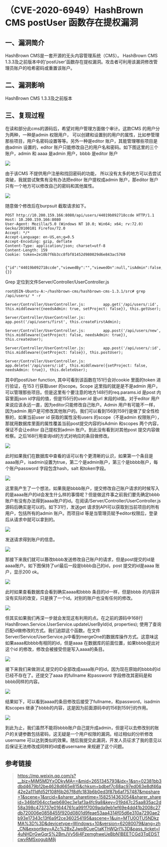 （CVE-2020-6949）HashBrown CMS postUser 函数存在提权漏洞
========================================================

一、漏洞简介
------------

HashBrown CMS是一套开源的无头内容管理系统（CMS）。 HashBrown CMS
1.3.3及之前版本中的'postUser'函数存在提权漏洞。攻击者可利用该漏洞修改管理员账户的哈希密码或重置该账户。

二、漏洞影响
------------

HashBrown CMS 1.3.3及之前版本

三、复现过程
------------

在读和部分此cms的源码后，希望对用户管理方面做个审计。这款CMS
的用户分为两种，一种是admin 权限用户，
可以创建和设置别的用户的属性，比如参管理那些项目，用户名密码设置等等。另外一种是editor
账户，其能管理哪些项目是由admin 设置的，editor
账户只能修改自己的用户名和密码。如下图这里的三个账户，admin 和 aaaa
是admin 用户，bbbb 是editor 账户

![](./.resource/(CVE-2020-6949)HashBrownCMSpostUser函数存在提权漏洞/media/rId24.png)

由于该CMS 不提供用户注册和找回密码的功能，
所以没有太多的地方可以去尝试突破，我就尝试聚焦有没有办法把editor
账户提权成admin 账户，那editor
账户只有一个地方可以修改自己的密码和其他属性。

![](./.resource/(CVE-2020-6949)HashBrownCMSpostUser函数存在提权漏洞/media/rId25.png)

随意做个修改后在burpsuit 截取请求如下。

    POST http://10.200.159.166:8080/api/users/44019b092718ccde HTTP/1.1
    Host: 10.200.159.166:8080
    User-Agent: Mozilla/5.0 (Windows NT 10.0; Win64; x64; rv:72.0) Gecko/20100101 Firefox/72.0
    Accept: */*
    Accept-Language: en-US,en;q=0.5
    Accept-Encoding: gzip, deflate
    Content-Type: application/json; charset=utf-8
    Content-Length: 159
    Cookie: token=2e10b7f6b3cc8fbf81452d980029d6e843ac5760


    {"id":"44019b092718ccde","viewedBy":"","viewedOn":null,"isAdmin":false,"isCurrent":false,"username":"bbbb","fullName":"bbbb","email":"","theme":"","scopes":{}}

Grep 定位到文件Server/Controller/UserController.js

    root@SIN-Ubuntu-A:~/hashbrown-cms/hashbrown-cms-1.3.1/src# grep /api/users/ * -r

    Server/Controller/UserController.js:        app.get('/api/users/:id', this.middleware({needsAdmin: true, setProject: false}), this.getUser);

    Server/Controller/UserController.js:        app.post('/api/users/first', this.createFirstAdmin);

    Server/Controller/UserController.js:        app.post('/api/users/new', this.middleware({setProject: false, needsAdmin: true}), this.createUser);

    Server/Controller/UserController.js:        app.post('/api/users/:id', this.middleware({setProject: false}), this.postUser);

    Server/Controller/UserController.js:        app.delete('/api/users/:id', this.middleware({setProject: false, needsAdmin: true}), this.deleteUser);

其中的postUser function, 其中可看到该函数在151行会对cookie 里面的token
进行验证，在153 行获取user 的scope。Scope 这里指的就是是不是admin
用户，可以管理那些项目。但是这里有个要注意的地方148行的req.params.id
是post 内容里面json id字段的值，但是155行的user.id 是url
末段的id值。对于editor
用户来说应该永远一直，因为editor只能修改自己账户。Admin
用户有可能不一样，因为admin
用户是可修改其他账户的。我们可以看到156到159行是做了安全性检察的，如果当前user
id 获取的属性没有users 的scope（不是admin
权限账户），那就用数据库里面的属性覆盖当前post提交内容的isAdmin 和scopes
两个内容，保证不会让editor 自己提权到admin 账户。到此没有看到对其他post
提交内容做检察。之后168行用查询id的方式对响应的条目做修改。

![](./.resource/(CVE-2020-6949)HashBrownCMSpostUser函数存在提权漏洞/media/rId26.png)

此时如果我们在数据库中查看的话可以有个更清晰的认识，如果第一个条目是aaaa账户，isadmin设置为true，第二个是admin账户，第三个是bbbb账户，每个账户password
字段包含hash，salt 和token字段。

![](./.resource/(CVE-2020-6949)HashBrownCMSpostUser函数存在提权漏洞/media/rId27.png)

这里我产生了一个想法，如果我是bbbb账户，提交修改自己账户请求的时候写入的是aaaa账户的id会发生什么样的事情呢？但是做这件事之前我们要先确定bbbb账户有没有办法得到aaaa账户的id。在阅读/Server/Controller/UserController.js源码后确实是可以的。如下31行，发送get
请求到API可以获取到当前项目的所有用户，包括所有的admin 账户。而项目id
等是当管理员赋予editor权限后，登录后从请求中就可以拿到的。

![](./.resource/(CVE-2020-6949)HashBrownCMSpostUser函数存在提权漏洞/media/rId28.png)

发送请求得到账户的信息。

![](./.resource/(CVE-2020-6949)HashBrownCMSpostUser函数存在提权漏洞/media/rId29.png)

那接下来我们就可以篡改bbbb发送修改自己账户的请求，但是post提交的id是aaaa账户。如下图保持了url最后一段是bbbb自己的id，post
提交的id是aaaa 账户，显示200 ok。

![](./.resource/(CVE-2020-6949)HashBrownCMSpostUser函数存在提权漏洞/media/rId30.png)

此时如果查看数据库会看到确实aaaa和bbbb 条目的id一样，但是bbbb
的内容并没有实际的改变，只是换了一个id。对别的账户也没有任何的修改。

![](./.resource/(CVE-2020-6949)HashBrownCMSpostUser函数存在提权漏洞/media/rId31.png)

但其实如果我们再深一步就会发现这有利用的点。在之前的源码中168行HashBrown.Service.UserService.updateUserById(id,
properties);
使用了查询匹配id做修改的方式。我们追踪这个函数。在文件Server/Service/UserService.js中看到mergeOne的数据库操作方式。这意味这如果aaaa和bbbb有相同的id，但是aaaa
在数据库的前面位置，如果bbbb提出对这个id
的修改，修改会被接受但是写入aaaa的条目。

![](./.resource/(CVE-2020-6949)HashBrownCMSpostUser函数存在提权漏洞/media/rId32.png)

接下来我们来做测试,提交的ID全部改成aaaa账户的id，因为现在原始的bbbb的id已经不存在了。还提交了aaaa
的fullname 和password 字段修改其密码是和bbbb同样的内容。

![](./.resource/(CVE-2020-6949)HashBrownCMSpostUser函数存在提权漏洞/media/rId33.png)

结果如下，可以看到aaaa的条目修改后接受了fullname，和password，isadmin和scopes
继承了bbbb的内容，这是因为前面源码中的156到159行的作用。

![](./.resource/(CVE-2020-6949)HashBrownCMSpostUser函数存在提权漏洞/media/rId34.png)

到此为止，我们虽然不能将bbbb账户自己提升成admin，但是可以去修改别的账户的关键参数包括密码，这无疑是一个用户权限的漏洞。经过相似的分析修改username
可以达到类似的效果。随后我提交此漏洞，开发人员征求了我的意见以后保证无法修改成同样的id或者username
来规避了这个问题。

参考链接
--------

> <https://mp.weixin.qq.com/s?__biz=MjM5MDYxODkyMA==&mid=2651345793&idx=1&sn=02381bb3dbd4679b12be4628d665e815&chksm=bdbef7c68ac97ed063e8df46a42e2a111dfd52f108f6b267f8dfc183b6b0ed3f87b6af757487&mpshare=1&scene=1&srcid=&sharer_sharetime=1582514363054&sharer_shareid=346bf064ccfaeb680ec3e1af3a4fc9a8&key=019d47c25aa835ac2d58a398c473737e01644761ca991f7009ada9eb1ef69e4dd41b2008c27db720006e0858455f920d0801d9feae53aa4314f05d6e310a7290ae2b93e17343c13f6a9f2ce360254195&ascene=1&uin=MTU0OTU5NDkzMA%3D%3D&devicetype=Windows+10&version=62080079&lang=zh_CN&exportkey=AZc%2BxZJwp8CueCtaKThWQrI%3D&pass_ticket=l4uNHDrGwGqrS%2BmJVv56i4FzemghweUeBbN1BEETCGd3TqEDSTcwvRMSxogubM8j>
